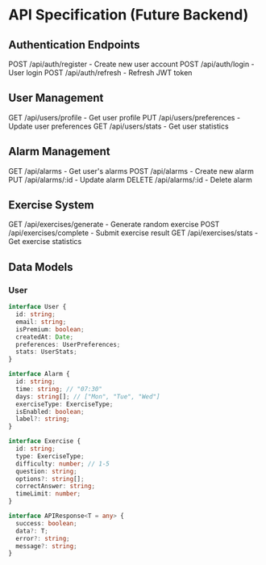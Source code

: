 # API Specification (Future Backend)

## Authentication Endpoints
POST /api/auth/register - Create new user account
POST /api/auth/login    - User login
POST /api/auth/refresh  - Refresh JWT token

## User Management
GET  /api/users/profile     - Get user profile
PUT  /api/users/preferences - Update user preferences
GET  /api/users/stats       - Get user statistics

## Alarm Management
GET    /api/alarms     - Get user's alarms
POST   /api/alarms     - Create new alarm
PUT    /api/alarms/:id - Update alarm
DELETE /api/alarms/:id - Delete alarm

## Exercise System
GET  /api/exercises/generate - Generate random exercise
POST /api/exercises/complete - Submit exercise result
GET  /api/exercises/stats    - Get exercise statistics

## Data Models

### User
```typescript
interface User {
  id: string;
  email: string;
  isPremium: boolean;
  createdAt: Date;
  preferences: UserPreferences;
  stats: UserStats;
}

interface Alarm {
  id: string;
  time: string; // "07:30"
  days: string[]; // ["Mon", "Tue", "Wed"]
  exerciseType: ExerciseType;
  isEnabled: boolean;
  label?: string;
}

interface Exercise {
  id: string;
  type: ExerciseType;
  difficulty: number; // 1-5
  question: string;
  options?: string[];
  correctAnswer: string;
  timeLimit: number;
}

interface APIResponse<T = any> {
  success: boolean;
  data?: T;
  error?: string;
  message?: string;
}